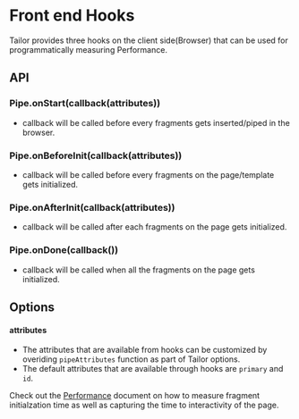 # Front end Hooks

Tailor provides three hooks on the client side(Browser) that can be used for programmatically measuring Performance.

## API

### Pipe.onStart(callback(attributes))
+ callback will be called before every fragments gets inserted/piped in the browser.

### Pipe.onBeforeInit(callback(attributes))
+ callback will be called before every fragments on the page/template gets initialized.

### Pipe.onAfterInit(callback(attributes))
+ callback will be called after each fragments on the page gets initialized.

### Pipe.onDone(callback())
+ callback will be called when all the fragments on the page gets initialized.

## Options

#### attributes
+ The attributes that are available from hooks can be customized by overiding `pipeAttributes` function as part of Tailor options.
+ The default attributes that are available through hooks are `primary` and `id`.

Check out the [Performance](https://github.com/zalando/tailor/tree/master/docs/Performance.md) document on how to measure fragment initialzation time as well as capturing the time to interactivity of the page.
